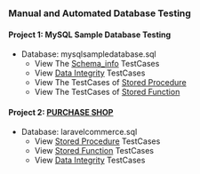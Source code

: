 ### Manual and Automated Database Testing
#### Project 1: MySQL Sample Database Testing
- Database: mysqlsampledatabase.sql
  - View The [Schema_info](https://docs.google.com/spreadsheets/d/1X8PLqLPTqZCpvFSeBbDp9Sk28aVE-o12/edit?usp=sharing&ouid=110212694347163662297&rtpof=true&sd=true) TestCases
  - View [Data Integrity](https://docs.google.com/spreadsheets/d/1FMcx-PDOGrExYQeajjFAJjgmeBO8K-wH/edit?usp=sharing&ouid=110212694347163662297&rtpof=true&sd=true) TestCases
  - View The TestCases of [Stored Procedure](https://docs.google.com/spreadsheets/d/131JSJUfQpKqUyy6N2Bmr9oXq-v19RHHl/edit?usp=share_link&ouid=110212694347163662297&rtpof=true&sd=true)
  - View The TestCases of [Stored Function](https://docs.google.com/spreadsheets/d/1OJXg-0h56sExCx7sapMDkEhrocENMjQD/edit?usp=sharing&ouid=110212694347163662297&rtpof=true&sd=true)

#### Project 2: [PURCHASE SHOP](http://e-view.000webhostapp.com/)
- Database: laravelcommerce.sql
    - View [Stored Procedure](https://docs.google.com/spreadsheets/d/1ZnNU--A4IDwk88qxiHagiKDp0aSkL6SV/edit?usp=sharing&ouid=110212694347163662297&rtpof=true&sd=true) TestCases
    - View [Stored Function](https://docs.google.com/spreadsheets/d/1-x1VyydjvzlcHP2crKNX-w474eLpopL5/edit?usp=sharing&ouid=110212694347163662297&rtpof=true&sd=true) TestCases
    - View [Data Integrity](https://docs.google.com/spreadsheets/d/1vBUZbhvCZzvWokgwJPznpxWDbsKu6OXz/edit?usp=sharing&ouid=110212694347163662297&rtpof=true&sd=true) TestCases